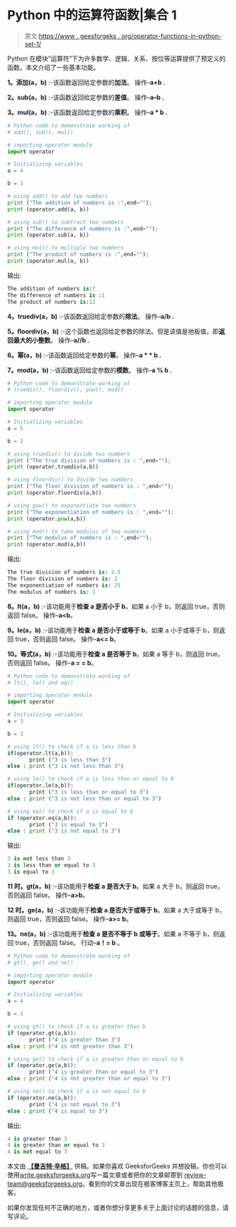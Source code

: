 # Python 中的运算符函数|集合 1

> 原文:[https://www . geesforgeks . org/operator-functions-in-python-set-1/](https://www.geeksforgeeks.org/operator-functions-in-python-set-1/)

Python 在模块“运算符”下为许多数学、逻辑、关系、按位等运算提供了预定义的函数。本文介绍了一些基本功能。

**1。添加(a，b)** :-该函数返回给定参数的**加法**。
操作–**a+b .**

**2。sub(a，b)** :-该函数返回给定参数的**差值**。
操作–**a–b .**

**3。mul(a，b)** :-该函数返回给定参数的**乘积**。
操作–**a * b .**

```py
# Python code to demonstrate working of 
# add(), sub(), mul()

# importing operator module 
import operator

# Initializing variables
a = 4

b = 3

# using add() to add two numbers
print ("The addition of numbers is :",end="");
print (operator.add(a, b))

# using sub() to subtract two numbers
print ("The difference of numbers is :",end="");
print (operator.sub(a, b))

# using mul() to multiply two numbers
print ("The product of numbers is :",end="");
print (operator.mul(a, b))
```

输出:

```py
The addition of numbers is:7
The difference of numbers is :1
The product of numbers is:12

```

**4。truediv(a，b)** :-该函数返回给定参数的**除法**。
操作–**a/b .**

**5。floordiv(a，b)** :-这个函数也返回给定参数的除法。但是该值是地板值，即**返回最大的小整数**。
操作–**a//b .**

**6。幂(a，b)** :-该函数返回给定参数的**幂**。
操作–**a * * b .**

**7。mod(a，b)** :-该函数返回给定参数的**模数**。
操作–**a % b .**

```py
# Python code to demonstrate working of 
# truediv(), floordiv(), pow(), mod()

# importing operator module 
import operator

# Initializing variables
a = 5

b = 2

# using truediv() to divide two numbers
print ("The true division of numbers is : ",end="");
print (operator.truediv(a,b))

# using floordiv() to divide two numbers
print ("The floor division of numbers is : ",end="");
print (operator.floordiv(a,b))

# using pow() to exponentiate two numbers
print ("The exponentiation of numbers is : ",end="");
print (operator.pow(a,b))

# using mod() to take modulus of two numbers
print ("The modulus of numbers is : ",end="");
print (operator.mod(a,b))
```

输出:

```py
The true division of numbers is: 2.5
The floor division of numbers is: 2
The exponentiation of numbers is: 25
The modulus of numbers is: 1

```

**8。lt(a，b)** :-该功能用于**检查 a 是否小于 b**。如果 a 小于 b，则返回 true，否则返回 false。
操作–**a<b**。

**9。le(a，b)** :-该功能用于**检查 a 是否小于或等于 b**。如果 a 小于或等于 b，则返回 true，否则返回 false。
操作–**a<= b**。

**10。等式(a，b)** :-该功能用于**检查 a 是否等于 b**。如果 a 等于 b，则返回 true，否则返回 false。
操作–**a = = b**。

```py
# Python code to demonstrate working of 
# lt(), le() and eq()

# importing operator module 
import operator

# Initializing variables
a = 3

b = 3

# using lt() to check if a is less than b
if(operator.lt(a,b)):
       print ("3 is less than 3")
else : print ("3 is not less than 3")

# using le() to check if a is less than or equal to b
if(operator.le(a,b)):
       print ("3 is less than or equal to 3")
else : print ("3 is not less than or equal to 3")

# using eq() to check if a is equal to b
if (operator.eq(a,b)):
       print ("3 is equal to 3")
else : print ("3 is not equal to 3")
```

输出:

```py
3 is not less than 3
3 is less than or equal to 3
3 is equal to 3

```

**11 时。gt(a，b)** :-该功能用于**检查 a 是否大于 b**。如果 a 大于 b，则返回 true，否则返回 false。
操作–**a>b**。

**12 时。ge(a，b)** :-该功能用于**检查 a 是否大于或等于 b**。如果 a 大于或等于 b，则返回 true，否则返回 false。
操作–**a>= b**。

**13。ne(a，b)** :-该功能用于**检查 a 是否不等于 b 或等于**。如果 a 不等于 b，则返回 true，否则返回 false。
行动–**a！= b** 。

```py
# Python code to demonstrate working of 
# gt(), ge() and ne()

# importing operator module 
import operator

# Initializing variables
a = 4

b = 3

# using gt() to check if a is greater than b
if (operator.gt(a,b)):
       print ("4 is greater than 3")
else : print ("4 is not greater than 3")

# using ge() to check if a is greater than or equal to b
if (operator.ge(a,b)):
       print ("4 is greater than or equal to 3")
else : print ("4 is not greater than or equal to 3")

# using ne() to check if a is not equal to b
if (operator.ne(a,b)):
       print ("4 is not equal to 3")
else : print ("4 is equal to 3")
```

输出:

```py
4 is greater than 3
4 is greater than or equal to 3
4 is not equal to 3

```

本文由 **[【曼吉特·辛格】](https://auth.geeksforgeeks.org/profile.php?user=manjeet_04&list=practice)** 供稿。如果你喜欢 GeeksforGeeks 并想投稿，你也可以使用[write.geeksforgeeks.org](https://write.geeksforgeeks.org)写一篇文章或者把你的文章邮寄到 review-team@geeksforgeeks.org。看到你的文章出现在极客博客主页上，帮助其他极客。

如果你发现任何不正确的地方，或者你想分享更多关于上面讨论的话题的信息，请写评论。